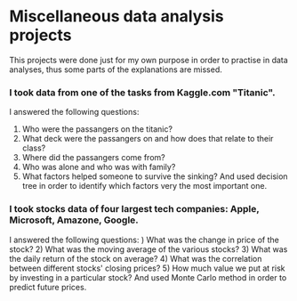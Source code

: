 # Miscellaneous data analysis projects
This projects were done just for my own purpose in order to practise in data analyses, thus some parts of the explanations are missed.

### I took data from one of the tasks from Kaggle.com "Titanic".
I answered the following questions:
1) Who were the passangers on the titanic?
2) What deck were the passangers on and how does that relate to their class?
3) Where did the passangers come from?
4) Who was alone and who was with family?
5) What factors helped someone to survive the sinking?
And used decision tree in order to identify which factors very the most important one.

### I took stocks data of four largest tech companies: Apple, Microsoft, Amazone, Google.
I answered the following questions:
) What was the change in price of the stock?
2) What was the moving average of the various stocks?
3) What was the daily return of the stock on average?
4) What was the correlation between different stocks' closing prices?
5) How much value we put at risk by investing in a particular stock?
And used Monte Carlo method in order to predict future prices.
